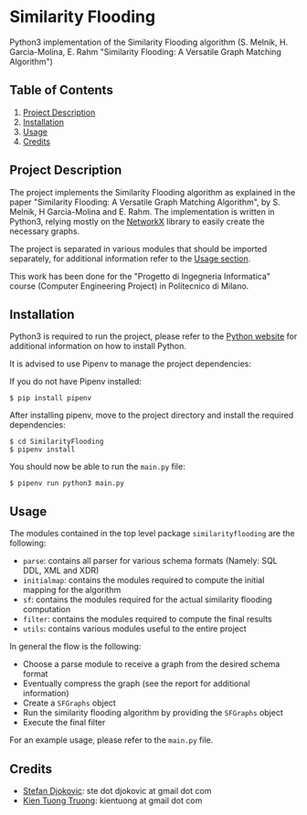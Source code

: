 # Similarity Flooding

Python3 implementation of the Similarity Flooding algorithm (S. Melnik, H. Garcia-Molina, E. Rahm "Similarity Flooding: A Versatile Graph Matching Algorithm")

## Table of Contents
1. [Project Description](#project-description)
2. [Installation](#installation)
3. [Usage](#usage)
4. [Credits](#credits)

## Project Description

The project implements the Similarity Flooding algorithm as explained in the paper "Similarity Flooding: A Versatile Graph Matching Algorithm", by S. Melnik, H Garcia-Molina and E. Rahm.
The implementation is written in Python3, relying mostly on the [NetworkX](https://networkx.github.io/) library to easily create the necessary graphs.

The project is separated in various modules that should be imported separately, for additional information refer to the [Usage section](#usage).

This work has been done for the "Progetto di Ingegneria Informatica" course (Computer Engineering Project) in Politecnico di Milano.

## Installation

Python3 is required to run the project, please refer to the [Python website](https://www.python.org/downloads/) for additional information on how to install Python.

It is advised to use Pipenv to manage the project dependencies:

If you do not have Pipenv installed:
```
$ pip install pipenv
```

After installing pipenv, move to the project directory and install the required dependencies:

```
$ cd SimilarityFlooding
$ pipenv install
```

You should now be able to run the `main.py` file:

```
$ pipenv run python3 main.py
```

## Usage

The modules contained in the top level package `similarityflooding` are the following:
- `parse`: contains all parser for various schema formats (Namely: SQL DDL, XML and XDR)
- `initialmap`: contains the modules required to compute the initial mapping for the algorithm
- `sf`: contains the modules required for the actual similarity flooding computation
- `filter`: contains the modules required to compute the final results
- `utils`: contains various modules useful to the entire project

In general the flow is the following:
- Choose a parse module to receive a graph from the desired schema format
- Eventually compress the graph (see the report for additional information)
- Create a `SFGraphs` object
- Run the similarity flooding algorithm by providing the `SFGraphs` object
- Execute the final filter

For an example usage, please refer to the `main.py` file.

## Credits

- [Stefan Djokovic](https://github.com/StefanDjokovic): ste dot djokovic at gmail dot com
- [Kien Tuong Truong](https://github.com/kientuong114): kientuong at gmail dot com

